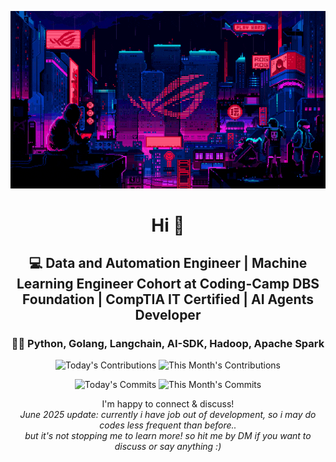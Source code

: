 <div align="center">
  
  ![Banner GIF](images/desktop-neon-gaming.gif)

  # Hi 👋

  ## 💻 Data and Automation Engineer | Machine Learning Engineer Cohort at Coding-Camp DBS Foundation | CompTIA IT Certified | AI Agents Developer

  ### 👩‍💻 Python, Golang, Langchain, AI-SDK, Hadoop, Apache Spark

  <!-- TODAY_CONTRIBUTIONS: 1 -->
  <!-- MONTH_CONTRIBUTIONS: 1 2025-09 -->
  ![Today's Contributions](https://img.shields.io/badge/Today's%20Contributions-1-purple)
  ![This Month's Contributions](https://img.shields.io/badge/This%20Month's%20Contributions-1-orange)

  <!-- TODAY_COMMITS: 1 -->
  <!-- MONTH_COMMITS: 1 2025-09 -->
  ![Today's Commits](https://img.shields.io/badge/Today's%20Commits-1-blue)
  ![This Month's Commits](https://img.shields.io/badge/This%20Month's%20Commits-1-green)
  
  I'm happy to connect & discuss!   
  *June 2025 update: currently i have job out of development, so i may do codes less frequent than before..   
  but it's not stopping me to learn more! so hit me by DM if you want to discuss or say anything :)*
  
  
</div>
